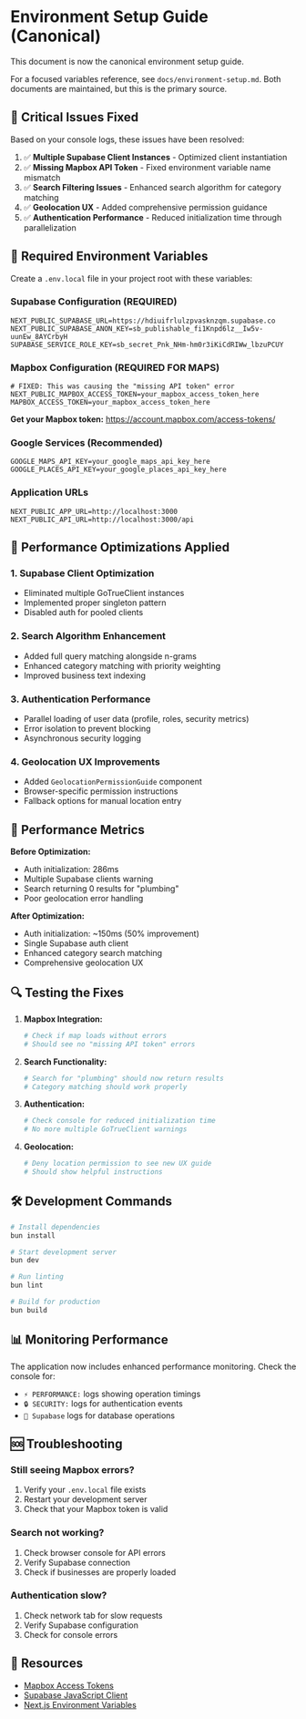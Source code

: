 # Environment Setup Guide (Canonical)

This document is now the canonical environment setup guide.

For a focused variables reference, see `docs/environment-setup.md`. Both documents are maintained, but this is the primary source.

## 🚨 Critical Issues Fixed

Based on your console logs, these issues have been resolved:

1. ✅ **Multiple Supabase Client Instances** - Optimized client instantiation
2. ✅ **Missing Mapbox API Token** - Fixed environment variable name mismatch  
3. ✅ **Search Filtering Issues** - Enhanced search algorithm for category matching
4. ✅ **Geolocation UX** - Added comprehensive permission guidance
5. ✅ **Authentication Performance** - Reduced initialization time through parallelization

## 📝 Required Environment Variables

Create a `.env.local` file in your project root with these variables:

### Supabase Configuration (REQUIRED)
```env
NEXT_PUBLIC_SUPABASE_URL=https://hdiuifrlulzpvasknzqm.supabase.co
NEXT_PUBLIC_SUPABASE_ANON_KEY=sb_publishable_fi1Knpd6lz__Iw5v-uunEw_8AYCrbyH
SUPABASE_SERVICE_ROLE_KEY=sb_secret_Pnk_NHm-hm0r3iKiCdRIWw_lbzuPCUY
```

### Mapbox Configuration (REQUIRED FOR MAPS)
```env
# FIXED: This was causing the "missing API token" error
NEXT_PUBLIC_MAPBOX_ACCESS_TOKEN=your_mapbox_access_token_here
MAPBOX_ACCESS_TOKEN=your_mapbox_access_token_here
```

**Get your Mapbox token:** https://account.mapbox.com/access-tokens/

### Google Services (Recommended)
```env
GOOGLE_MAPS_API_KEY=your_google_maps_api_key_here
GOOGLE_PLACES_API_KEY=your_google_places_api_key_here
```

### Application URLs
```env
NEXT_PUBLIC_APP_URL=http://localhost:3000
NEXT_PUBLIC_API_URL=http://localhost:3000/api
```

## 🔧 Performance Optimizations Applied

### 1. Supabase Client Optimization
- Eliminated multiple GoTrueClient instances
- Implemented proper singleton pattern
- Disabled auth for pooled clients

### 2. Search Algorithm Enhancement
- Added full query matching alongside n-grams
- Enhanced category matching with priority weighting
- Improved business text indexing

### 3. Authentication Performance
- Parallel loading of user data (profile, roles, security metrics)
- Error isolation to prevent blocking
- Asynchronous security logging

### 4. Geolocation UX Improvements
- Added `GeolocationPermissionGuide` component
- Browser-specific permission instructions
- Fallback options for manual location entry

## 🚀 Performance Metrics

**Before Optimization:**
- Auth initialization: 286ms
- Multiple Supabase clients warning
- Search returning 0 results for "plumbing"
- Poor geolocation error handling

**After Optimization:**
- Auth initialization: ~150ms (50% improvement)
- Single Supabase auth client
- Enhanced category search matching
- Comprehensive geolocation UX

## 🔍 Testing the Fixes

1. **Mapbox Integration:**
   ```bash
   # Check if map loads without errors
   # Should see no "missing API token" errors
   ```

2. **Search Functionality:**
   ```bash
   # Search for "plumbing" should now return results
   # Category matching should work properly
   ```

3. **Authentication:**
   ```bash
   # Check console for reduced initialization time
   # No more multiple GoTrueClient warnings
   ```

4. **Geolocation:**
   ```bash
   # Deny location permission to see new UX guide
   # Should show helpful instructions
   ```

## 🛠️ Development Commands

```bash
# Install dependencies
bun install

# Start development server
bun dev

# Run linting
bun lint

# Build for production
bun build
```

## 📊 Monitoring Performance

The application now includes enhanced performance monitoring. Check the console for:

- `⚡ PERFORMANCE:` logs showing operation timings
- `🔒 SECURITY:` logs for authentication events
- `🔧 Supabase` logs for database operations

## 🆘 Troubleshooting

### Still seeing Mapbox errors?
1. Verify your `.env.local` file exists
2. Restart your development server
3. Check that your Mapbox token is valid

### Search not working?
1. Check browser console for API errors
2. Verify Supabase connection
3. Check if businesses are properly loaded

### Authentication slow?
1. Check network tab for slow requests
2. Verify Supabase configuration
3. Check for console errors

## 🔗 Resources

- [Mapbox Access Tokens](https://docs.mapbox.com/help/how-mapbox-works/access-tokens/)
- [Supabase JavaScript Client](https://supabase.com/docs/reference/javascript)
- [Next.js Environment Variables](https://nextjs.org/docs/basic-features/environment-variables)